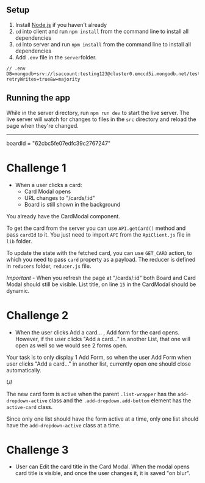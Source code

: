 ## Setup

1. Install [Node.js](https://nodejs.org/en/download/package-manager/) if you haven't already
2. `cd` into client and run `npm install` from the command line to install all dependencies
3. `cd` into server and run `npm install` from the command line to install all dependencies
4. Add `.env` file in the `server`folder.

```
// .env
DB=mongodb+srv://lsaccount:testing123@cluster0.emccd5i.mongodb.net/test?retryWrites=true&w=majority
```

## Running the app

While in the server directory, run `npm run dev` to start the live server. The live server will watch for changes to files in the `src` directory and reload the page when they're changed.

---

boardId = "62cbc5fe07edfc39c2767247"

# Challenge 1

- When a user clicks a card:
  - Card Modal opens
  - URL changes to "/cards/:id"
  - Board is still shown in the background

You already have the CardModal component.

To get the card from the server you can use `API.getCard()` method and pass `cardId` to it. You just need to import `API` from the `ApiClient.js` file in `lib` folder.

To update the state with the fetched card, you can use `GET_CARD` action, to which you need to pass `card` property as a payload. The reducer is defined in `reducers` folder, `reducer.js` file.

_Important_ - When you refresh the page at "/cards/:id" both Board and Card Modal should still be visible. List title, on line `15` in the CardModal should be dynamic.

# Challenge 2

- When the user clicks Add a card... , Add form for the card opens. However, if the user clicks "Add a card..." in another List, that one will open as well so we would see 2 forms open.

Your task is to only display 1 Add Form, so when the user Add Form when user clicks "Add a card..." in another list, currently open one should close automatically.

_UI_

The new card form is active when the parent `.list-wrapper` has the `add-dropdown-active` class and the `.add-dropdown.add-bottom` element has the `active-card` class.

Since only one list should have the form active at a time, only one list should have the `add-dropdown-active` class at a time.

# Challenge 3

- User can Edit the card title in the Card Modal. When the modal opens card title is visible, and once the user changes it, it is saved "on blur".
